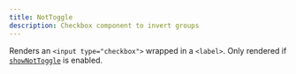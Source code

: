 ```yaml
---
title: NotToggle
description: Checkbox component to invert groups
---
```


Renders an `<input type="checkbox">` wrapped in a `<label>`. Only rendered if [`showNotToggle`](./querybuilder#shownottoggle) is enabled.
